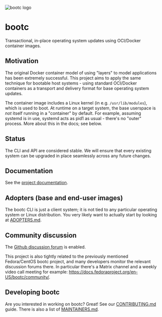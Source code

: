 ![bootc logo](https://raw.githubusercontent.com/containers/common/main/logos/bootc-logo-full-vert.png)
# bootc

Transactional, in-place operating system updates using OCI/Docker container images.

## Motivation

The original Docker container model of using "layers" to model
applications has been extremely successful.  This project
aims to apply the same technique for bootable host systems - using
standard OCI/Docker containers as a transport and delivery format
for base operating system updates.

The container image includes a Linux kernel (in e.g. `/usr/lib/modules`),
which is used to boot.  At runtime on a target system, the base userspace is
*not* itself running in a "container" by default. For example, assuming
systemd is in use, systemd acts as pid1 as usual - there's no "outer" process.
More about this in the docs; see below.

## Status

The CLI and API are considered stable. We will ensure that every existing system
can be upgraded in place seamlessly across any future changes.

## Documentation

See the [project documentation](https://containers.github.io/bootc/).

## Adopters (base and end-user images)

The bootc CLI is just a client system; it is not tied to any particular
operating system or Linux distribution. You very likely want to actually
start by looking at [ADOPTERS.md](ADOPTERS.md).

## Community discussion

The [Github discussion forum](https://github.com/containers/bootc/discussions) is enabled.

This project is also tightly related to the previously mentioned Fedora/CentOS bootc project,
and many developers monitor the relevant discussion forums there. In particular there's a
Matrix channel and a weekly video call meeting for example: <https://docs.fedoraproject.org/en-US/bootc/community/>.

## Developing bootc

Are you interested in working on bootc?  Great!  See our [CONTRIBUTING.md](CONTRIBUTING.md) guide.
There is also a list of [MAINTAINERS.md](MAINTAINERS.md).

